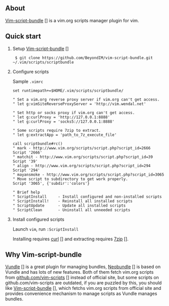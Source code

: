 ## About
[Vim-script-bundle] [] is a vim.org scripts manager plugin for vim.

## Quick start

1. Setup [Vim-script-bundle] []

        $ git clone https://github.com/BeyondIM/vim-script-bundle.git ~/.vim/scripts/scriptbundle

2. Configure scripts

    Sample `.vimrc`

    ```VimL
    set runtimepath+=$HOME/.vim/scripts/scriptbundle/

    " Set a vim.org reverse proxy server if vim.org can't get access.  
    " let g:vimSiteReverseProxyServer = 'http://vim.wendal.net'

    " Set http or socks proxy if vim.org can't get access.  
    " let g:curlProxy = 'http://127.0.0.1:8888'  
    " let g:curlProxy = 'socks5://127.0.0.1:8888'

    " Some scripts require 7zip to extract.  
    " let g:extractApp = 'path_to_7z_execute_file'

    call scriptbundle#rc()  
    " mark - http://www.vim.org/scripts/script.php?script_id=2666  
    Script '2666'  
    " matchit - http://www.vim.org/scripts/script.php?script_id=39  
    Script '39'
    " align - http://www.vim.org/scripts/script.php?script_id=294  
    Script '294'
    " mayansmoke - http://www.vim.org/scripts/script.php?script_id=3065  
    " Move script to subdirectory to get work properly.
    Script '3065', {'subdir':'colors'}  

    " Brief help  
    " ScriptInstall     - Install configured and non-installed scripts  
    " ScriptInstall!    - Reinstall all installed scripts  
    " ScriptUpdate      - Update all installed scripts
    " ScriptClean       - Uninstall all unneeded scripts
    ```

3. Install configured scripts

    Launch `vim`, run `:ScriptInstall`

    Installing requires [curl] [] and extracting requires [7zip] [].

## Why Vim-script-bundle

[Vundle] [] is a great plugin for managing bundles, [Neobundle] [] is based on Vundle and has lots of new features. Both of them fetch vim.org scripts from [github.com/vim-scripts] [] instead of official site, but some scripts on github.com/vim-scripts are outdated, if you are puzzled by this, you should like [Vim-script-bundle] [], which fetchs vim.org scripts from official site and provides convenience mechanism to manage scripts as Vundle manages bundles.

[Vim-script-bundle]: https://github.com/BeyondIM/vim-script-bundle "Vim script bundle"
[curl]: http://curl.haxx.se "curl"
[7zip]: http://www.7-zip.org "7zip"
[Vundle]: https://github.com/gmarik/vundle "Vundle"
[Neobundle]: https://github.com/Shougo/neobundle.vim "Neobundle"
[github.com/vim-scripts]: https://github.com/vim-scripts "vim scritps on github"
